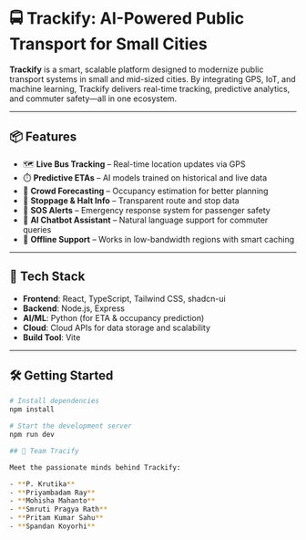 # 🚍 Trackify: AI-Powered Public Transport for Small Cities

**Trackify** is a smart, scalable platform designed to modernize public transport systems in small and mid-sized cities. By integrating GPS, IoT, and machine learning, Trackify delivers real-time tracking, predictive analytics, and commuter safety—all in one ecosystem.

---

## 📦 Features

- 🗺️ **Live Bus Tracking** – Real-time location updates via GPS  
- ⏱️ **Predictive ETAs** – AI models trained on historical and live data  
- 👥 **Crowd Forecasting** – Occupancy estimation for better planning  
- 🛑 **Stoppage & Halt Info** – Transparent route and stop data  
- 🚨 **SOS Alerts** – Emergency response system for passenger safety  
- 🤖 **AI Chatbot Assistant** – Natural language support for commuter queries  
- 📶 **Offline Support** – Works in low-bandwidth regions with smart caching  

---

## 🧰 Tech Stack

- **Frontend**: React, TypeScript, Tailwind CSS, shadcn-ui  
- **Backend**: Node.js, Express  
- **AI/ML**: Python (for ETA & occupancy prediction)  
- **Cloud**: Cloud APIs for data storage and scalability  
- **Build Tool**: Vite  

---

## 🛠️ Getting Started

```bash
# Install dependencies
npm install

# Start the development server
npm run dev

## 👥 Team Tracify

Meet the passionate minds behind Trackify:

- **P. Krutika** 
- **Priyambadam Ray**  
- **Mohisha Mahanto**  
- **Smruti Pragya Rath**  
- **Pritam Kumar Sahu**  
- **Spandan Koyorhi**

